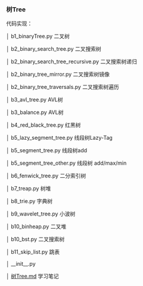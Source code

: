 ### 树Tree

代码实现：

│  b1_binaryTree.py   二叉树

│  b2_binary_search_tree.py  二叉搜索树

│  b2_binary_search_tree_recursive.py 二叉搜索树递归

│  b2_binary_tree_mirror.py 二叉搜索树镜像

│  b2_binary_tree_traversals.py 二叉搜索树遍历

│  b3_avl_tree.py AVL树

│  b3_balance.py AVL树

│  b4_red_black_tree.py 红黑树

│  b5_lazy_segment_tree.py 线段树Lazy-Tag

│  b5_segment_tree.py 线段树add

│  b5_segment_tree_other.py 线段树 add/max/min

│  b6_fenwick_tree.py 二分索引树

│  b7_treap.py 树堆

│  b8_trie.py 字典树

│  b9_wavelet_tree.py 小波树

│  b10_binheap.py 二叉堆

│  b10_bst.py 二叉搜索树

│  b11_skip_list.py 跳表

│  \_\_init__.py

│  [树Tree.md](./树Tree.md) 学习笔记

